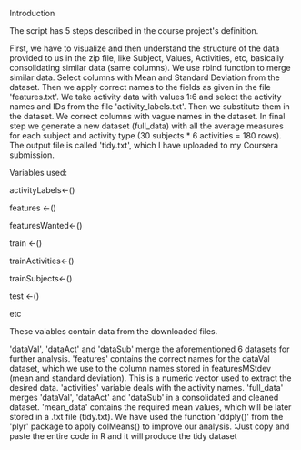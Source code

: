 Introduction

The script has 5 steps described in the course project's definition.

First, we have to visualize and then understand the structure of the data provided to us in the zip file, like Subject, Values, Activities, etc, basically consolidating similar data (same columns). We use rbind function to merge similar data. Select columns with Mean and Standard Deviation from the dataset. Then we apply correct names to the fields as given in the file 'features.txt'. We take activity data with values 1:6 and select the activity names and IDs from the file 'activity_labels.txt'. Then we substitute them in the dataset. We correct columns with vague names in the dataset. In final step we generate a new dataset (full_data) with all the average measures for each subject and activity type (30 subjects * 6 activities = 180 rows). The output file is called 'tidy.txt', which I have uploaded to my Coursera submission.

Variables used:

activityLabels<-()

features <-()


featuresWanted<-()



train <-()

trainActivities<-()


trainSubjects<-()

test <-()

etc

These vaiables contain data from the downloaded files.

'dataVal', 'dataAct' and 'dataSub' merge the aforementioned 6 datasets for further analysis.
'features' contains the correct names for the dataVal dataset, which we use to the column names stored in featuresMStdev (mean and standard deviation). This is a numeric vector used to extract the desired data.
'activities' variable deals with the activity names.
'full_data' merges 'dataVal', 'dataAct' and 'dataSub' in a consolidated and cleaned dataset.
'mean_data' contains the required mean values, which will be later stored in a .txt file (tidy.txt). We have used the function 'ddply()' from the 'plyr' package to apply colMeans() to improve our analysis.
:Just copy and paste the entire code in R and it will produce the tidy dataset
